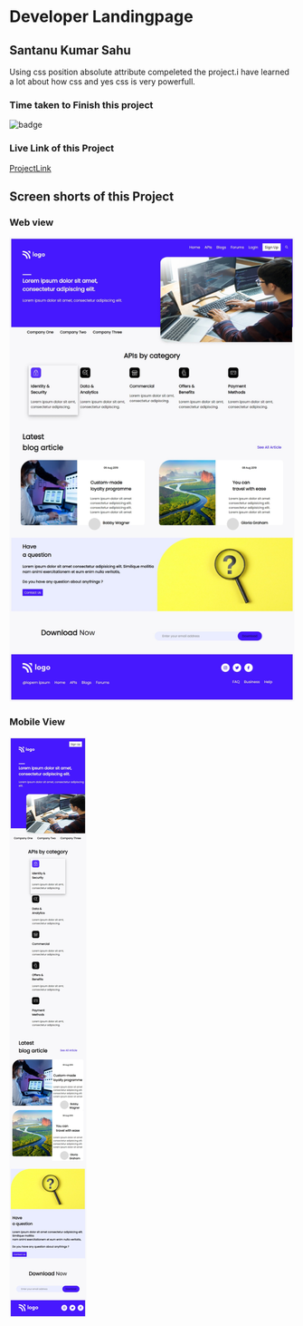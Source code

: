 # Developer Landingpage

## Santanu Kumar Sahu

Using css position absolute attribute compeleted the project.i have learned a lot about how css and yes css is very powerfull.  

### Time taken to Finish this project
![badge](https://img.shields.io/badge/Time%20Taken-5hr45min-brightgreen)

### Live Link of this Project
[ProjectLink](https://fsjswdproject09.netlify.app)

## Screen shorts of this Project

### Web view
![Web view](/screenshots/web-view.jpeg)

### Mobile View
![Mobile view](/screenshots/mobile-view.jpeg)